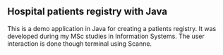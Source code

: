 ## Hospital patients registry with Java

This is a demo application in Java for creating a patients registry.
It was developed during my MSc studies in Information Systems.
The user interaction is done though terminal using Scanne.
